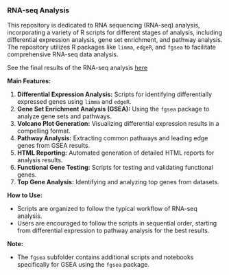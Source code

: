 ### RNA-seq Analysis

This repository is dedicated to RNA sequencing (RNA-seq) analysis, incorporating a variety of R scripts for different stages of analysis, including differential expression analysis, gene set enrichment, and pathway analysis. The repository utilizes R packages like `limma`, `edgeR`, and `fgsea` to facilitate comprehensive RNA-seq data analysis.

See the final results of the RNA-seq analysis [here](https://ebowen19.github.io/LW15-Target-Genes/)

**Main Features:**
1. **Differential Expression Analysis:** Scripts for identifying differentially expressed genes using `limma` and `edgeR`.
2. **Gene Set Enrichment Analysis (GSEA):** Using the `fgsea` package to analyze gene sets and pathways.
3. **Volcano Plot Generation:** Visualizing differential expression results in a compelling format.
4. **Pathway Analysis:** Extracting common pathways and leading edge genes from GSEA results.
5. **HTML Reporting:** Automated generation of detailed HTML reports for analysis results.
6. **Functional Gene Testing:** Scripts for testing and validating functional genes.
7. **Top Gene Analysis:** Identifying and analyzing top genes from datasets.

**How to Use:**
- Scripts are organized to follow the typical workflow of RNA-seq analysis.
- Users are encouraged to follow the scripts in sequential order, starting from differential expression to pathway analysis for the best results.

**Note:**
- The `fgsea` subfolder contains additional scripts and notebooks specifically for GSEA using the `fgsea` package.
